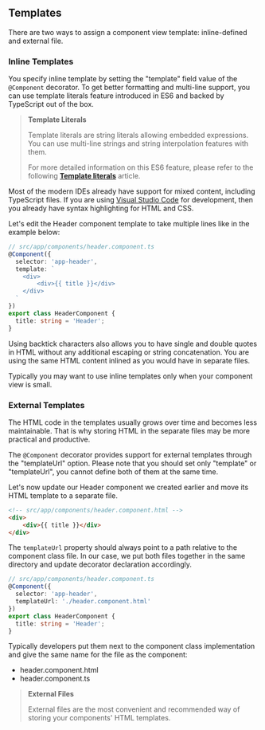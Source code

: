 ## Templates

There are two ways to assign a component view template: inline-defined and external file.

### Inline Templates

You specify inline template by setting the "template" field value of the `@Component` decorator.
To get better formatting and multi-line support, you can use template literals feature introduced in ES6 and backed by TypeScript out of the box.

> **Template Literals**
>
> Template literals are string literals allowing embedded expressions.
> You can use multi-line strings and string interpolation features with them.
>
> For more detailed information on this ES6 feature, please refer to the following **[Template literals](https://developer.mozilla.org/en/docs/Web/JavaScript/Reference/Template_literals)** article.

Most of the modern IDEs already have support for mixed content, including TypeScript files.
If you are using [Visual Studio Code](https://code.visualstudio.com/) for development,
then you already have syntax highlighting for HTML and CSS.

Let's edit the Header component template to take multiple lines like in the example below:

```ts
// src/app/components/header.component.ts
@Component({
  selector: 'app-header',
  template: `
    <div>
        <div>{{ title }}</div>
    </div>
  `
})
export class HeaderComponent {
  title: string = 'Header';
}
```

Using backtick characters also allows you to have single and double quotes in HTML without any additional escaping or string concatenation.
You are using the same HTML content inlined as you would have in separate files.

Typically you may want to use inline templates only when your component view is small.

### External Templates

The HTML code in the templates usually grows over time and becomes less maintainable.
That is why storing HTML in the separate files may be more practical and productive.

The `@Component` decorator provides support for external templates through the "templateUrl" option.
Please note that you should set only "template" or "templateUrl", you cannot define both of them at the same time.

Let's now update our Header component we created earlier and move its HTML template to a separate file.

```html
<!-- src/app/components/header.component.html -->
<div>
    <div>{{ title }}</div>
</div>
```

The `templateUrl` property should always point to a path relative to the component class file.
In our case, we put both files together in the same directory and update decorator declaration accordingly.

```ts
// src/app/components/header.component.ts
@Component({
  selector: 'app-header',
  templateUrl: './header.component.html'
})
export class HeaderComponent {
  title: string = 'Header';
}
```

Typically developers put them next to the component class implementation and give the same name for the file as the component:

- header.component.html
- header.component.ts

> **External Files**
>
> External files are the most convenient and recommended way of storing your components' HTML templates.
